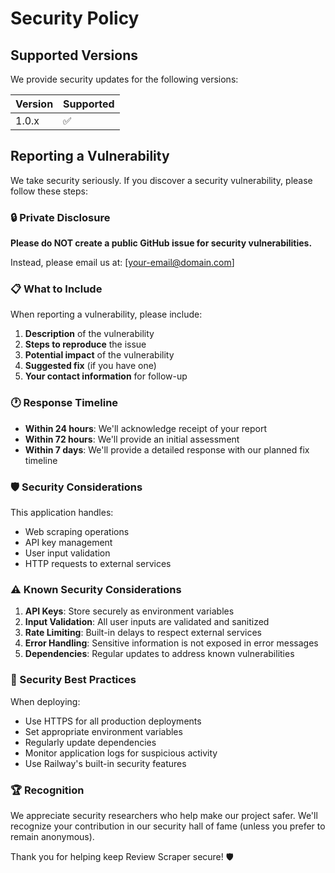 # Security Policy

## Supported Versions

We provide security updates for the following versions:

| Version | Supported          |
| ------- | ------------------ |
| 1.0.x   | :white_check_mark: |

## Reporting a Vulnerability

We take security seriously. If you discover a security vulnerability, please follow these steps:

### 🔒 Private Disclosure

**Please do NOT create a public GitHub issue for security vulnerabilities.**

Instead, please email us at: [your-email@domain.com]

### 📋 What to Include

When reporting a vulnerability, please include:

1. **Description** of the vulnerability
2. **Steps to reproduce** the issue
3. **Potential impact** of the vulnerability
4. **Suggested fix** (if you have one)
5. **Your contact information** for follow-up

### 🕐 Response Timeline

- **Within 24 hours**: We'll acknowledge receipt of your report
- **Within 72 hours**: We'll provide an initial assessment
- **Within 7 days**: We'll provide a detailed response with our planned fix timeline

### 🛡️ Security Considerations

This application handles:
- Web scraping operations
- API key management
- User input validation
- HTTP requests to external services

### ⚠️ Known Security Considerations

1. **API Keys**: Store securely as environment variables
2. **Input Validation**: All user inputs are validated and sanitized
3. **Rate Limiting**: Built-in delays to respect external services
4. **Error Handling**: Sensitive information is not exposed in error messages
5. **Dependencies**: Regular updates to address known vulnerabilities

### 🔧 Security Best Practices

When deploying:
- Use HTTPS for all production deployments
- Set appropriate environment variables
- Regularly update dependencies
- Monitor application logs for suspicious activity
- Use Railway's built-in security features

### 🏆 Recognition

We appreciate security researchers who help make our project safer. We'll recognize your contribution in our security hall of fame (unless you prefer to remain anonymous).

Thank you for helping keep Review Scraper secure! 🛡️
